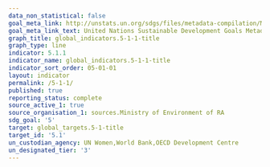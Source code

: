 ```yaml
---
data_non_statistical: false
goal_meta_link: http://unstats.un.org/sdgs/files/metadata-compilation/Metadata-Goal-5.pdf
goal_meta_link_text: United Nations Sustainable Development Goals Metadata (pdf 634kB)
graph_title: global_indicators.5-1-1-title
graph_type: line
indicator: 5.1.1
indicator_name: global_indicators.5-1-1-title
indicator_sort_order: 05-01-01
layout: indicator
permalink: /5-1-1/
published: true
reporting_status: complete
source_active_1: true
source_organisation_1: sources.Ministry of Environment of RA
sdg_goal: '5'
target: global_targets.5-1-title
target_id: '5.1'
un_custodian_agency: UN Women,World Bank,OECD Development Centre
un_designated_tier: '3'
---
```

